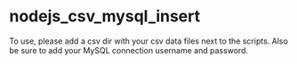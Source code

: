 # nodejs_csv_mysql_insert

To use, please add a csv dir with your csv data files next to the scripts.
Also be sure to add your MySQL connection username and password.
